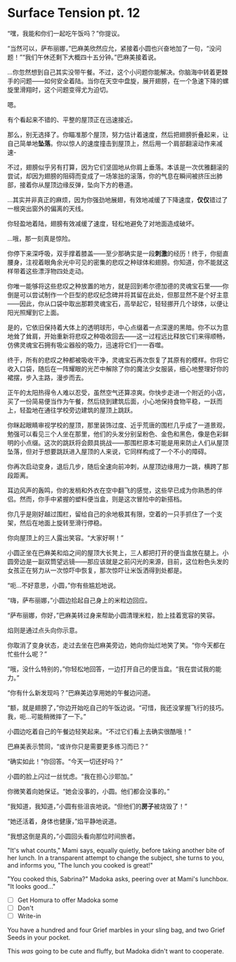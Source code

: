 # Surface Tension pt. 12

“嘿，我能和你们一起吃午饭吗？”你提议。

“当然可以，萨布丽娜，”巴麻美欣然应允，紧接着小圆也兴奋地加了一句，“没问题！”“我们午休还剩下大概四十五分钟。”巴麻美接着说。

...你忽然想到自己其实没带午餐。不过，这个小问题你能解决。你脑海中转着更棘手的问题——如何安全着陆。当你在天空中盘旋，展开翅膀，在一个急速下降的螺旋里滑翔时，这个问题变得尤为迫切。

嗯。

有个看起来不错的、平整的屋顶正在迅速接近。

那么，别无选择了。你瞄准那个屋顶，努力估计着速度，然后把翅膀折叠起来，让自己简单地**坠落**。你以惊人的速度撞击到屋顶上，然后用一个肩部翻滚动作来减速-

不过，翅膀似乎另有打算，因为它们坚固地从你肩上垂落。本该是一次优雅翻滚的尝试，却因为翅膀的阻碍而变成了一场笨拙的滚落，你的气息在瞬间被挤压出肺部，接着你从屋顶边缘反弹，坠向下方的巷道。

...其实并非真正的麻烦，因为你强劲地展翅，有效地减缓了下降速度，**仅仅**错过了一根突出窗外的偏离的天线。

你轻盈地着陆，翅膀有效减缓了速度，轻松地避免了对地面造成破坏。

...哦，那一刻真是惊险。

你停下来深呼吸，双手撑着膝盖——至少那确实是一段**刺激**的经历！终于，你挺直腰身，注视着眼角余光中可见的密集的悲叹之种球体和翅膀。你知道，你不能就这样带着这些漂浮物四处走动。

你唯一能够将这些悲叹之种放置的地方，就是回到希尔德加德的灵魂宝石里——你倒是可以尝试制作一个巨型的悲叹纪念碑并将其留在此处，但那显然不是个好主意——因此，你从口袋中取出那颗灵魂宝石，高举起它，轻轻挪开几个球体，以便让阳光照耀到它上面。

是的，它依旧保持着大体上的透明球形，中心点缀着一点深邃的黑暗。你不以为意地耸了耸肩，开始重新将悲叹之种吸收回去——这一过程远比释放它们来得顺畅，仿佛灵魂宝石拥有吸尘器般的吸力，迅速将它们一一吞噬。

终于，所有的悲叹之种都被吸收干净，灵魂宝石再次恢复了其原有的模样。你将它收入口袋，随后在一阵耀眼的光芒中解除了你的魔法少女服装，细心地整理好你的裙摆，步入主路，漫步而去。

正午的太阳热得令人难以忍受，虽然空气还算凉爽。你快步走进一个附近的小店，买了一份简易便当作为午餐，然后绕到建筑后面，小心地保持食物平稳，一跃而上，轻盈地在通往学校旁边建筑的屋顶上跳跃。

你眯起眼睛审视学校的屋顶，那里装饰过度、近乎荒唐的围栏几乎成了一道景观，勉强可以看见三个人坐在那里，他们的头发分别呈粉色、金色和黑色，像是色彩鲜明的小点缀。这次的跳跃将会颇具挑战——那围栏原本可能是用来防止人们从屋顶坠落，但对于想要跳跃进入屋顶的人来说，它同样构成了一个不小的障碍。

你再次启动变身，退后几步，随后全速向前冲刺，从屋顶边缘用力一跳，横跨了那段距离。

耳边风声的轰鸣，你的发梢和外衣在空中翻飞的感觉，这些早已成为你熟悉的伴侣。然而，你手中紧握的塑料便当盒，则是这次冒险中的新搭档。

你几乎是刚好越过围栏，留给自己的余地极其有限，空着的一只手抓住了一个支架，然后在地面上旋转至滑行停稳。

你向屋顶上的三人露出笑容。“大家好啊！”

小圆正坐在巴麻美和焰之间的屋顶大长凳上，三人都把打开的便当盒放在腿上。小圆旁边是一副双筒望远镜——那应该就是之前闪光的来源，目前，这位粉色头发的女孩正在努力从一次惊吓中恢复，那次惊吓让米饭洒得到处都是。

“呃...不好意思，小圆，”你有些尴尬地说。

“嗨，萨布丽娜，”小圆边拾起自己身上的米粒边回应。

“萨布丽娜，你好，”巴麻美转过身来帮助小圆清理米粒，脸上挂着宽容的笑容。

焰则是通过点头向你示意。

你取消了变身状态，走过去坐在巴麻美旁边，她向你灿烂地笑了笑。“你今天都在忙些什么呢？”

“哦，没什么特别的，”你轻松地回答，一边打开自己的便当盒。“我在尝试我的能力。”

“你有什么新发现吗？”巴麻美边享用她的午餐边问道。

“额，就是翅膀了，”你边开始吃自己的午饭边说。“可惜，我还没掌握飞行的技巧。我，呃...可能稍微摔了一下。”

小圆边吃着自己的午餐边轻笑起来。“不过它们看上去确实很酷哦！”

巴麻美表示赞同，“或许你只是需要更多练习而已？”

“确实如此！”你回答。“今天一切还好吗？”

小圆的脸上闪过一丝忧虑。“我在担心沙耶加。”

你微笑着向她保证。“她会没事的，小圆。他们都会没事的。”

“我知道，我知道，”小圆有些沮丧地说。“但他们的**房子**被烧毁了！”

“她还活着，身体也健康，”焰平静地说道。

“我想这倒是真的，”小圆回头看向那位时间旅者。

"It's what counts," Mami says, equally quietly, before taking another bite of her lunch. In a transparent attempt to change the subject, she turns to you, and informs you, "The lunch you cooked is great!"

"You cooked this, Sabrina?" Madoka asks, peering over at Mami's lunchbox. "It looks good..."

- [ ] Get Homura to offer Madoka some
- [ ] Don't
- [ ] Write-in

You have a hundred and four Grief marbles in your sling bag, and two Grief Seeds in your pocket.

This *was* going to be cute and fluffy, but Madoka didn't want to cooperate.
